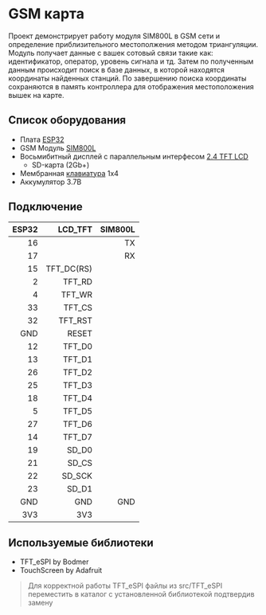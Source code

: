 # GSM карта
Проект демонстрирует работу модуля SIM800L в GSM сети и определение приблизительного местополжения методом триангуляции. Модуль получает данные с вашек сотовый связи такие как: идентификатор, оператор, уровень сигнала и тд. Затем по полученным данным происходит поиск в базе данных, в которой находятся координаты найденных станций. По завершению поиска координаты сохраняются в память контроллера для отображения местоположения вышек на карте.  

## **Список оборудования**
* Плата [ESP32](https://aliexpress.ru/item/32864722159.html?sku_id=10000014440609820&spm=a2g2w.productlist.search_results.0.2dd54037mLcv27)
* GSM Модуль [SIM800L](https://aliexpress.ru/item/32284548751.html?sku_id=65628281840&spm=a2g2w.productlist.search_results.0.489c24a4rbnfto)
* Восьмибитный дисплей с параллельным интерфесом [2.4 TFT LCD](https://aliexpress.ru/item/1005006209528975.html?sku_id=12000036290251188&spm=a2g2w.productlist.search_results.0.7b0f65ee9Pbj3D)
    * SD-карта (2Gb+)
* Мембранная [клавиатура](https://aliexpress.ru/item/1005003070219961.html?sku_id=12000023783993123&spm=a2g2w.productlist.search_results.7.7eba3ba6Ihx6yp) 1х4
* Аккумулятор 3.7В


## **Подключение**
|ESP32|LCD_TFT  |SIM800L
|-:|-:|-:|
|16||TX|
|17||RX|
|15|TFT_DC(RS)|
|2|TFT_RD||
|4|TFT_WR||
|33|TFT_CS||
|32|TFT_RST||
|GND|RESET|
|12|TFT_D0||
|13|TFT_D1||
|26|TFT_D2||
|25|TFT_D3||
|18|TFT_D4||
|5|TFT_D5||
|27|TFT_D6||
|14|TFT_D7||
|19|SD_D0|
|21|SD_CS||
|22|SD_SCK|
|23|SD_D1||
|GND|GND|GND|
|3V3|3V3|


## **Используемые библиотеки**
* TFT_eSPI by Bodmer
* TouchScreen by Adafruit

>Для корректной работы TFT_eSPI файлы из src/TFT_eSPI переместить в каталог с установленной библиотекой подтвердив замену

